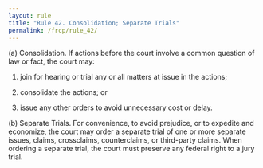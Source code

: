 ```yaml
---
layout: rule
title: "Rule 42. Consolidation; Separate Trials"
permalink: /frcp/rule_42/
---
```


(a) Consolidation. If actions before the court involve a common question of law or fact, the court may:


1. join for hearing or trial any or all matters at issue in the actions;


2. consolidate the actions; or


3. issue any other orders to avoid unnecessary cost or delay.


(b) Separate Trials. For convenience, to avoid prejudice, or to expedite and economize, the court may order a separate trial of one or more separate issues, claims, crossclaims, counterclaims, or third-party claims. When ordering a separate trial, the court must preserve any federal right to a jury trial.
